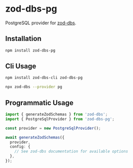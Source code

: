 # zod-dbs-pg

PostgreSQL provider for [zod-dbs](https://github.com/msolvaag/zod-dbs).

## Installation

```bash
npm install zod-dbs-pg
```

## Cli Usage

```bash
npm install zod-dbs-cli zod-dbs-pg

npx zod-dbs --provider pg
```

## Programmatic Usage

```ts
import { generateZodSchemas } from 'zod-dbs';
import { PostgreSqlProvider } from 'zod-dbs-pg';

const provider = new PostgreSqlProvider();

await generateZodSchemas({
  provider,
  config: {
    // See zod-dbs documentation for available options
  },
});
```
